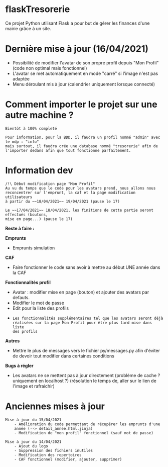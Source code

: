 # flaskTresorerie

Ce projet Python utilisant Flask a pour but de gérer les finances d'une mairie grâce à un site.

# Dernière mise à jour (16/04/2021)
- Possibilité de modifier l'avatar de son propre profil depuis "Mon Profil" (code non optimal mais fonctionnel)
- L'avatar se met automatiquement en mode "carré" si l'image n'est pas adaptée
- Menu déroulant mis à jour (calendrier uniquement lorsque connecté)

# Comment importer le projet sur une autre machine ?
    Bientôt à 100% completé

    Pour information, pour la BDD, il faudra un profil nommé "admin" avec le mdp : "info"
    mais surtout, il faudra crée une database nommé "tresorerie" afin de
    l'importer dedans afin que tout fonctionne parfaitement. 

# Information dev
    /!\ Début modification page "Mon Profil"
    Au vu du temps que le code pour les avatars prend, nous allons nous
    reconcentrer sur l'emprunt, la caf et la page modification utilisateurs
    à partir du ~~18/04/2021~~ 19/04/2021 (pause le 17)

    Le ~~17/04/2021~~ 18/04/2021, les finitions de cette partie seront effectués (boutons,
    mise en page...) (pause le 17)

**Reste à faire :**

**Emprunts**
  - Emprunts simulation

**CAF**
  - Faire fonctionner le code sans avoir à mettre au début UNE année dans la CAF

**Fonctionnalités profil**
  - Avatar : modifier mise en page (bouton) et ajouter des avatars par defauts.
  - Modifier le mot de passe
  - Edit pour la liste des profils
  -
        Les fonctionnalités supplémentaires tel que les avatars seront déjà
        réalisées sur la page Mon Profil pour être plus tard mise dans liste
        des profils


**Autres**
 - Mettre le plus de messages vers le fichier py/messages.py 
    afin d'éviter de devoir tout modifier dans certaines conditions
    
**Bugs à régler**
  - Les avatars ne se mettent pas à jour directement (problème de cache ?
    uniquement en localhost ?) (résolution le temps de, aller sur le lien de
    l'image et rafraichir)

# Anciennes mises à jour

    Mise à jour du 15/04/2021
        - Amélioration du code permettant de récupérer les emprunts d'une
        année (--> detail_annee.html.jinja)
        - Modification de "mon profil" fonctionnel (sauf mot de passe)

    Mise à jour du 14/04/2021
        - Ajout du logo
        - Suppression des fichiers inutiles
        - Modification des repertoires
        - CAF fonctionnel (modifier, ajouter, supprimer)